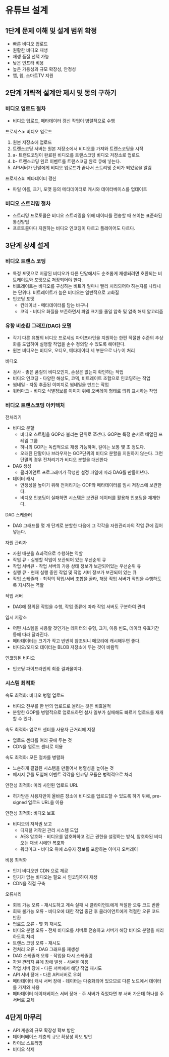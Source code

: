 # 유튜브 설계

## 1단계 문제 이해 및 설계 범위 확정

- 빠른 비디오 업로드
- 원활한 비디오 재생
- 재생 품질 선택 가능
- 낮은 인프라 비용
- 높은 가용성과 규모 확장성, 안정성
- 앱, 웹, 스마트TV 지원

## 2단계 개략적 설계안 제시 및 동의 구하기

### 비디오 업로드 절차

- 비디오 업로드, 메타데이터 갱신 작업이 병렬적으로 수행

프로세스a: 비디오 업로드

1. 원본 저장소에 업로드
2. 트랜스코딩 서버는 원본 저장소에서 비디오를 가져와 트랜스코딩을 시작
3. a- 트랜드코딩이 완료된 비디오를 트랜스코딩 비디오 저장소로 업로드
4. b- 트랜스코딩 완료 이벤트를 트랜스코딩 완료 큐에 넣는다.
5. API서버가 단말에게 비디오 업로드가 끝나서 스트리밍 준비가 되었음을 알림

프로세스b: 메타데이터 갱신

- 파일 이름, 크기, 포맷 등의 메타데이터로 캐시와 데이터베이스를 업데이트

### 비디오 스트리밍 절차

- 스트리밍 프로토콜은 비디오 스트리밍을 위해 데이터를 전송할 때 쓰이는 표준화된 통신방법
- 프로토콜마다 지원하는 비디오 인코딩이 다르고 플레이어도 다르다.

## 3단계 상세 설계

### 비디오 트랜스 코딩

- 특정 포맷으로 저장된 비디오가 다른 단말에서도 순조롭게 재생되려면 호환되는 비트레이트와 포맷으로 저장되어야 한다.
- 비트레이트는 비디오를 구성하는 비트가 얼마나 빨리 처리되어야 하는지를 나타내는 단위다. 비트레이트가 높은 비디오는 일반적으로 고화질
- 인코딩 포맷
  - 컨테이너 - 메타데이터를 담는 바구니
  - 코덱 - 비디오 화질을 보존하면서 파일 크기를 줄일 압축 및 압축 해제 알고리즘

### 유향 비순환 그래프(DAG) 모델

- 각기 다른 유형의 비디오 프로세싱 파이프라인을 지원하는 한편 적절한 수준의 추상화를 도입하여 실행할 작업을 손수 정의할 수 있도록 해야한다.
- 원본 비디오는 비디오, 오디오, 메타데이터 세 부분으로 나누어 처리

비디오

- 검사 - 좋은 품질의 비디오인지, 손상은 없는지 확인하는 작업
- 비디오 인코딩 - 다양한 해상도, 코덱, 비트레이트 조합으로 인코딩하는 작업
- 썸네일 - 자동 추출된 이미지로 썸네일을 만드는 작업
- 워터마크 - 비디오 식별정보를 이미지 위에 오버레이 형태로 띄워 표시하는 작업

### 비디오 트랜스코딩 아키텍처

전처리기

- 비디오 분할
  - 비디오 스트림을 GOP라 불리는 단위로 쪼갠다. GOP는 특정 순서로 배열된 프레임 그룹
  - 하나의 GOP는 독립적으로 재생 가능하며, 길이는 보통 몇 초 정도다.
  - 오래된 단말이나 브라우저는 GOP단위의 비디오 분할을 지원하지 않는다. 그런 단말의 경우 전처리기가 비디오 분할을 대신한다
- DAG 생성
  - 클라이언트 프로그래머가 작성한 설정 파일에 따라 DAG를 만들어낸다.
- 데이터 캐시
  - 안정성을 높이기 위해 전처리기는 GOP와 메타데이터를 임시 저장소에 보관한다.
  - 비디오 인코딩이 실패하면 시스템은 보관된 데이터를 활용해 인코딩을 재개한다.

DAG 스케줄러

- DAG 그래프를 몇 개 단계로 분할한 다음에 그 각각을 자원관리자의 작업 큐에 집어 넣는다.

자원 관리자

- 자원 배분을 효과적으로 수행하는 역할
- 작업 큐 - 실행할 작업이 보관되어 있는 우선순위 큐
- 작업 서버큐 - 작업 서버의 가용 상태 정보가 보관되어있는 우선순위 큐
- 실행 큐 - 현재 실행 중인 작업 및 작업 서버 정보가 보관되어 있는 큐
- 작업 스케줄러 - 최적의 작업/서버 조합을 골라, 해당 작업 서버가 작업을 수행하도록 지시하는 역할

작업 서버

- DAG에 정의된 작업을 수행, 작업 종류에 따라 작업 서버도 구분하여 관리

임시 저장소

- 어떤 시스템을 사용할 것인가는 데이터의 유형, 크기, 이용 빈도, 데이터 유효기간 등에 따라 달라진다.
- 메타데이터는 크기가 작고 빈번히 참조되니 메모리에 캐시해두면 좋다.
- 비디오/오디오 데이터는 BLOB 저장소에 두는 것이 바람직

인코딩된 비디오

- 인코딩 파이프라인의 최종 결과물이다.

### 시스템 최적화

속도 최적화: 비디오 병렬 업로드

- 비디오 전부를 한 번의 업로드로 올리는 것은 비효율적
- 분할한 GOP를 병렬적으로 업로드하면 설사 일부가 실패해도 빠르게 업로드를 재개할 수 있다.

속도 최적화: 업로드 센터를 사용자 근거리에 지정

- 업로드 센터를 여러 곳에 두는 것
- CDN을 업로드 센터로 이용

속도 최적화: 모든 절차를 병렬화

- 느슨하게 결합된 시스템을 만들어서 병렬성을 높이는 것
- 메시지 큐를 도입해 이벤트 각각을 인코딩 모듈은 병력적으로 처리

안전성 최적화: 미리 사인된 업로드 URL

- 허가받은 사용자만이 올바른 장소에 비디오를 업로드할 수 있도록 하기 위해, pre-signed 업로드 URL을 이용

안전성 최적화: 비디오 보호

- 비디오의 저작권 보고
  - 디지털 저작권 관리 시스템 도입
  - AES 암호화 - 비디오를 암호화하고 접근 권한을 설정하는 방식, 암호화된 비디오는 재생 시에만 복호화
  - 워터마크 - 비디오 위에 소유자 정보를 포함하는 이미지 오버레이

비용 최적화

- 인기 비디오만 CDN 으로 제공
- 인기가 없는 비디오는 필요 시 인코딩하여 재생
- CDN을 직접 구축

오류처리

- 회복 가능 오류 - 재시도하고 계속 실패 시 클라이언트에게 적절한 오류 코드 반환
- 회복 불가능 오류 - 비디오에 대한 작업 중단 후 클라이언트에게 적절한 오류 코드 반환
- 업로드 오류 - 몇 회 재시도
- 비디오 분할 오류 - 전체 비디오를 서버로 전송하고 서버가 해당 비디오 분할을 처리하도록 처리
- 트랜스 코딩 오류 - 재시도
- 전처리 오류 - DAG 그래프를 재생성
- DAG 스케줄러 오류 - 작업을 다시 스케줄링
- 자원 관리자 큐에 장애 발생 - 사본을 이용
- 작업 서버 장애 - 다른 서버에서 해당 작업 재시도
- API 서버 장애 - 다른 API서버로 우회
- 메타데이터 캐시 서버 장애 - 데이터는 다중화되어 있으므로 다른 노드에서 데이터를 가져와 사용
- 메타데이터 데이터베이스 서버 장애 - 주 서버가 죽었다면 부 서버 가운데 하나를 주 서버로 교체

## 4단계 마무리

- API 계층의 규모 확장성 확보 방안
- 데이터베이스 계층의 규모 확장성 확보 방안
- 라이브 스트리밍
- 비디오 삭제
